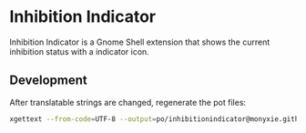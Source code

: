 Inhibition Indicator
===

Inhibition Indicator is a Gnome Shell extension that shows the current inhibition status with a indicator icon.


## Development

After translatable strings are changed, regenerate the pot files:
```bash
xgettext --from-code=UTF-8 --output=po/inhibitionindicator@monyxie.github.io.pot *.js
```